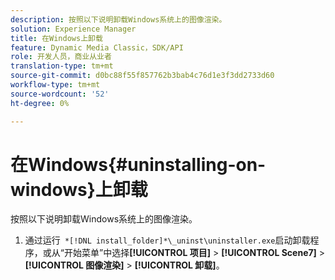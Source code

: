 ```yaml
---
description: 按照以下说明卸载Windows系统上的图像渲染。
solution: Experience Manager
title: 在Windows上卸载
feature: Dynamic Media Classic，SDK/API
role: 开发人员，商业从业者
translation-type: tm+mt
source-git-commit: d0bc88f55f857762b3bab4c76d1e3f3dd2733d60
workflow-type: tm+mt
source-wordcount: '52'
ht-degree: 0%

---
```



# 在Windows{#uninstalling-on-windows}上卸载

按照以下说明卸载Windows系统上的图像渲染。

1. 通过运行` *[!DNL install_folder]*\_uninst\uninstaller.exe`启动卸载程序，或从“开始菜单”中选择&#x200B;**[!UICONTROL 项目]** > **[!UICONTROL Scene7]** > **[!UICONTROL 图像渲染]** > **[!UICONTROL 卸载]**。
